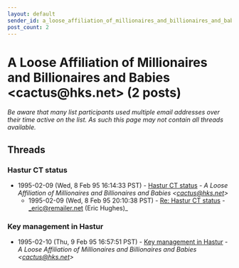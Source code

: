 ```yaml
---
layout: default
sender_id: a_loose_affiliation_of_millionaires_and_billionaires_and_babies_cactus_at_hks_net_
post_count: 2
---
```


# A Loose Affiliation of Millionaires and Billionaires and Babies <cactus<span>@</span>hks.net> (2 posts)

_Be aware that many list participants used multiple email addresses over their time active on the list. As such this page may not contain all threads available._

## Threads

### Hastur CT status
+ 1995-02-09 (Wed, 8 Feb 95 16:14:33 PST) - [Hastur CT status](/archive/1995/02/19005adb9bc15f73ef47e2120b4c498faee9b1dfcb8db083f1d752ddc9be3bf9) - _A Loose Affiliation of Millionaires and Billionaires and Babies \<cactus@hks.net\>_
  + 1995-02-09 (Wed, 8 Feb 95 20:10:38 PST) - [Re: Hastur CT status](/archive/1995/02/5f9bd26f0967d102ce12a7a136ff679e69db2d1793a92bfd9e4a6174975c230f) - _eric@remailer.net (Eric Hughes)_

### Key management in Hastur
+ 1995-02-10 (Thu, 9 Feb 95 16:57:51 PST) - [Key management in Hastur](/archive/1995/02/3fbf77a5c87fc39e6a835b7f9f5bead51922a6bc563e58d862b904225754e8a8) - _A Loose Affiliation of Millionaires and Billionaires and Babies \<cactus@hks.net\>_

